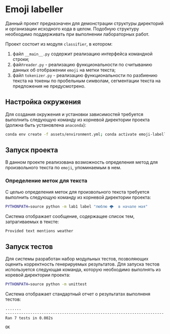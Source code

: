 # Emoji labeller

Данный проект предназначен для демонстрации структуры директорий и организации исходного кода в целом. Подобную структуру необходимо поддерживать при выполнении лабораторных работ.

Проект состоит из модуля `classifier`, в котором: 
1. файл `__main__.py` содержит реализацию интерфейса командной строки;
2. файл`reader.py` - реализацию функциональности по считыванию данных об отображении `emoji` на метки текста;
3. файл `tokenizer.py` - реализацию функциональности по разбиению текста на токены по пробельным символам, сегментации текста на предложения не предусмотрено.

## Настройка окружения

Для создания окружения и установки зависимостей требуется выполнить следующую команду из корневой директории проекта (должна быть установлена `anaconda`):

```sh
conda env create -f assets/environment.yml; conda activate emoji-labeller
```

## Запуск проекта

В данном проекте реализована возможность определения метод для произвольного текста по `emoji`, упоминаемым в нем.

### Определение меток для текста

С целью определения меток для произвольного текста требуется выполнить следующую команду из корневой директории проекта:

```sh
PYTHONPATH=source python -m lab1 label "люблю 🌩  в начале мая"
```

Система отображает сообщение, содержащее список тем, затрагиваемых в тексте:

```sh
Provided text mentions weather
```

## Запуск тестов

Для системы разработан набор модульных тестов, позволяющих оценить корректность генерируемых результатов. Для запуска тестов используется следующая команда, которую необходимо выполнять из коревой директории проекта:

```sh
PYTHONPATH=source python -m unittest
```

Система отображает стандартный отчет о результатах выполненя тестов:

```sh
.......
----------------------------------------------------------------------
Ran 7 tests in 0.002s

OK
```
